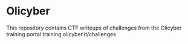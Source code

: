 # Olicyber
This repository contains CTF writeups of challenges from the Olicyber training portal training.olicyber.it/challenges

